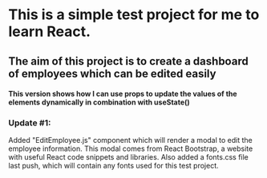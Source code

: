 # This is a simple test project for me to learn React.

## The aim of this project is to create a dashboard of employees which can be edited easily


#### This version shows how I can use props to update the values of the elements dynamically in combination with useState()

### Update #1:

Added "EditEmployee.js" component which will render a modal to edit the employee information.
This modal comes from React Bootstrap, a website with useful React code snippets and libraries.
Also added a fonts.css file last push, which will contain any fonts used for this test project.